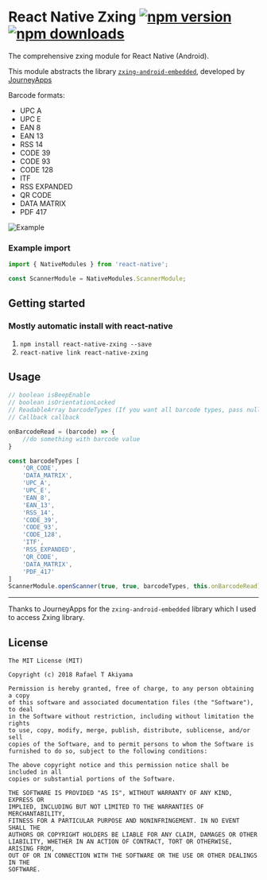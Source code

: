 # React Native Zxing [![npm version](https://badge.fury.io/js/react-native-zxing.svg)](http://badge.fury.io/js/react-native-zxing) [![npm downloads](https://img.shields.io/npm/dm/react-native-zxing.svg)](https://www.npmjs.com/package/react-native-zxing)

The comprehensive zxing module for React Native (Android). 

This module abstracts the library [`zxing-android-embedded`](https://github.com/journeyapps/zxing-android-embedded), developed by [JourneyApps](https://github.com/journeyapps)

Barcode formats:

- UPC A
- UPC E
- EAN 8
- EAN 13
- RSS 14
- CODE 39
- CODE 93
- CODE 128
- ITF
- RSS EXPANDED
- QR CODE
- DATA MATRIX
- PDF 417

![Example](https://media.giphy.com/media/1wpxKD8tXU3eXXC8Hi/giphy.gif)

### Example import

```jsx
import { NativeModules } from 'react-native';

const ScannerModule = NativeModules.ScannerModule;
```

## Getting started

### Mostly automatic install with react-native
1. `npm install react-native-zxing --save`
2. `react-native link react-native-zxing`

## Usage

```javascript
// boolean isBeepEnable
// boolean isOrientationLocked
// ReadableArray barcodeTypes (If you want all barcode types, pass null)
// Callback callback 

onBarcodeRead = (barcode) => {
    //do something with barcode value
}

const barcodeTypes [
    'QR_CODE', 
    'DATA_MATRIX', 
    'UPC_A', 
    'UPC_E',
    'EAN_8',
    'EAN_13',
    'RSS_14',
    'CODE_39',
    'CODE_93',
    'CODE_128',
    'ITF',
    'RSS_EXPANDED',
    'QR_CODE',
    'DATA_MATRIX',
    'PDF_417'
]
ScannerModule.openScanner(true, true, barcodeTypes, this.onBarcodeRead)
``` 


------------

Thanks to JourneyApps for the `zxing-android-embedded` library which I used to access Zxing library.


## License

    The MIT License (MIT)

    Copyright (c) 2018 Rafael T Akiyama

    Permission is hereby granted, free of charge, to any person obtaining a copy
    of this software and associated documentation files (the "Software"), to deal
    in the Software without restriction, including without limitation the rights
    to use, copy, modify, merge, publish, distribute, sublicense, and/or sell
    copies of the Software, and to permit persons to whom the Software is
    furnished to do so, subject to the following conditions:

    The above copyright notice and this permission notice shall be included in all
    copies or substantial portions of the Software.

    THE SOFTWARE IS PROVIDED "AS IS", WITHOUT WARRANTY OF ANY KIND, EXPRESS OR
    IMPLIED, INCLUDING BUT NOT LIMITED TO THE WARRANTIES OF MERCHANTABILITY,
    FITNESS FOR A PARTICULAR PURPOSE AND NONINFRINGEMENT. IN NO EVENT SHALL THE
    AUTHORS OR COPYRIGHT HOLDERS BE LIABLE FOR ANY CLAIM, DAMAGES OR OTHER
    LIABILITY, WHETHER IN AN ACTION OF CONTRACT, TORT OR OTHERWISE, ARISING FROM,
    OUT OF OR IN CONNECTION WITH THE SOFTWARE OR THE USE OR OTHER DEALINGS IN THE
    SOFTWARE.
